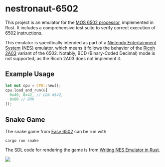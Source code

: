 # nestronaut-6502

This project is an emulator for the [MOS 6502 processor](https://en.wikipedia.org/wiki/MOS_Technology_6502), implemented in Rust.
It includes a comprehensive test suite to verify correct execution of 6502 instructions.

This emulator is specifically intended as part of a [Nintendo Entertainment System](https://en.wikipedia.org/wiki/Nintendo_Entertainment_System) (NES) emulator, which means it follows the behavior of the [Ricoh 2A03](https://en.wikipedia.org/wiki/Ricoh_2A03) variant of the 6502.
Notably, BCD (Binary-Coded Decimal) mode is not supported, as the Ricoh 2A03 does not implement it.

## Example Usage

```rust
let mut cpu = CPU::new();
cpu.load_and_run(&[
  0xA9, 0x42, // LDA #$42,
  0x00 // BRK
]);
```

## Snake Game

The snake game from [Easy 6502](https://skilldrick.github.io/easy6502/#snake) can be run with

```
cargo run snake
```

The SDL code for rendering the game is from [Writing NES Emulator in Rust](https://bugzmanov.github.io/nes_ebook/chapter_3_4.html).

![](https://bugzmanov.github.io/nes_ebook/images/ch3/snk_game.gif)
